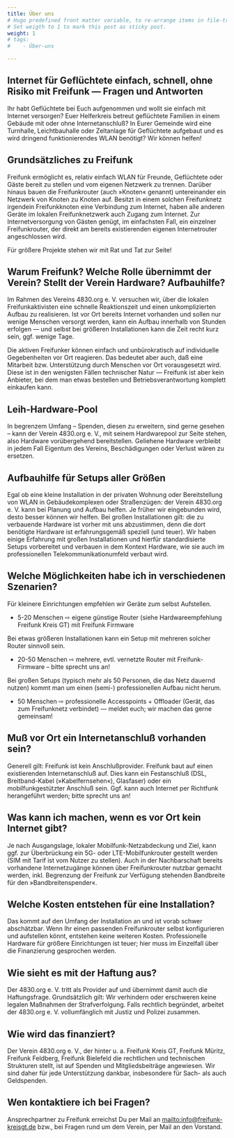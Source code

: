 ```yaml
---
title: Über uns
# Hugo predefined front matter variable, to re-arrange items in file-tree menu.
# Set weigth to 1 to mark this post as sticky post.
weight: 1
# tags:
#    - Über-uns

---
```


## Internet für Geflüchtete einfach, schnell, ohne Risiko mit Freifunk — Fragen und Antworten

Ihr habt Geflüchtete bei Euch aufgenommen und wollt sie einfach mit Internet versorgen? Euer Helferkreis betreut geflüchtete Familien in einem Gebäude mit oder ohne Internetanschluß? In Eurer Gemeinde wird eine Turnhalle, Leichtbauhalle oder Zeltanlage für Geflüchtete aufgebaut und es wird dringend funktionierendes WLAN benötigt? Wir können helfen!

## Grundsätzliches zu Freifunk

Freifunk ermöglicht es, relativ einfach WLAN für Freunde, Geflüchtete oder Gäste bereit zu stellen und vom eigenen Netzwerk zu trennen. Darüber hinaus bauen die Freifunkrouter (auch »Knoten« genannt) untereinander ein Netzwerk von Knoten zu Knoten auf. Besitzt in einem solchen Freifunknetz irgendein Freifunkknoten eine Verbindung zum Internet, haben alle anderen Geräte im lokalen Freifunknetzwerk auch Zugang zum Internet. Zur Internetversorgung von Gästen genügt, im einfachsten Fall, ein einzelner Freifunkrouter, der direkt am bereits existierenden eigenen Internetrouter angeschlossen wird.

Für größere Projekte stehen wir mit Rat und Tat zur Seite!

## Warum Freifunk? Welche Rolle übernimmt der Verein? Stellt der Verein Hardware? Aufbauhilfe?

Im Rahmen des Vereins 4830.org e. V. versuchen wir, über die lokalen Freifunkaktivisten eine schnelle Reaktionszeit und einen unkomplizierten Aufbau zu realisieren. Ist vor Ort bereits Internet vorhanden und sollen nur wenige Menschen versorgt werden, kann ein Aufbau innerhalb von Stunden erfolgen — und selbst bei größeren Installationen kann die Zeit recht kurz sein, ggf. wenige Tage.

Die aktiven Freifunker können einfach und unbürokratisch auf individuelle Gegebenheiten vor Ort reagieren. Das bedeutet aber auch, daß eine Mitarbeit bzw. Unterstützung durch Menschen vor Ort vorausgesetzt wird. Diese ist in den wenigsten Fällen technischer Natur — Freifunk ist aber kein Anbieter, bei dem man etwas bestellen und Betriebsverantwortung komplett einkaufen kann.

## Leih-Hardware-Pool

In begrenzem Umfang – Spenden, diesen zu erweitern, sind gerne gesehen – kann der Verein 4830.org e. V., mit seinem Hardwarepool zur Seite stehen, also Hardware vorübergehend bereitstellen. Geliehene Hardware verbleibt in jedem Fall Eigentum des Vereins, Beschädigungen oder Verlust wären zu ersetzen.

## Aufbauhilfe für Setups aller Größen

Egal ob eine kleine Installation in der privaten Wohnung oder Bereitstellung von WLAN in Gebäudekomplexen oder Straßenzügen: der Verein 4830.org e. V. kann bei Planung und Aufbau helfen. Je früher wir eingebunden wird, desto besser können wir helfen. Bei großen Installationen gilt: die zu verbauende Hardware ist vorher mit uns abzustimmen, denn die dort benötigte Hardware ist erfahrungsgemäß speziell (und teuer). Wir haben einige Erfahrung mit großen Installationen und hierfür standardisierte Setups vorbereitet und verbauen in dem Kontext Hardware, wie sie auch im professionellen Telekommunikationumfeld verbaut wird.

## Welche Möglichkeiten habe ich in verschiedenen Szenarien?

Für kleinere Einrichtungen empfehlen wir Geräte zum selbst Aufstellen.

- 5-20 Menschen ⇨ eigene günstige Router (siehe Hardwareempfehlung Freifunk Kreis GT) mit Freifunk Firmware

Bei etwas größeren Installationen kann ein Setup mit mehreren solcher Router sinnvoll sein.

- 20-50 Menschen ⇨ mehrere, evtl. vernetzte Router mit Freifunk-Firmware – bitte sprecht uns an!

Bei großen Setups (typisch mehr als 50 Personen, die das Netz dauernd nutzen) kommt man um einen (semi-) professionellen Aufbau nicht herum.

- 50 Menschen ⇨ professionelle Accesspoints + Offloader (Gerät, das zum Freifunknetz verbindet) — meldet euch; wir machen das gerne gemeinsam!

## Muß vor Ort ein Internetanschluß vorhanden sein?

Generell gilt: Freifunk ist kein Anschlußprovider. Freifunk baut auf einen existierenden Inter­net­an­schluß auf. Dies kann ein Festanschluß (DSL, Breitband-Kabel (»Kabelfernsehen«), Glasfaser) oder ein mobilfunkgestützter Anschluß sein. Ggf. kann auch Internet per Richtfunk herangeführt werden; bitte sprecht uns an!

## Was kann ich machen, wenn es vor Ort kein Internet gibt?

Je nach Ausgangslage, lokaler Mobilfunk-Netzabdeckung und Ziel, kann ggf. zur Überbrückung ein 5G- oder LTE-Mobilfunkrouter gestellt werden (SIM mit Tarif ist vom Nutzer zu stellen). Auch in der Nachbarschaft bereits vorhandene Internetzugänge können über Freifunkrouter nutzbar gemacht werden, inkl. Begrenzung der Frei­funk zur Ver­fügung stehenden Band­breite für den »Band­brei­ten­spen­der«.

## Welche Kosten entstehen für eine Installation?

Das kommt auf den Umfang der Installation an und ist vorab schwer abschätzbar. Wenn Ihr einen passenden Freifunkrouter selbst konfigurieren und aufstellen könnt, entstehen keine weiteren Kosten. Professionelle Hardware für größere Einrichtungen ist teuer; hier muss im Einzelfall über die Finanzierung gesprochen werden.

## Wie sieht es mit der Haftung aus?

Der 4830.org e. V. tritt als Provider auf und übernimmt damit auch die Haftungsfrage. Grundsätzlich gilt: Wir verhindern oder erschweren keine legalen Maßnahmen der Strafverfolgung. Falls recht­lich begründet, arbeitet der 4830.org e. V. vollumfänglich mit Justiz und Polizei zusammen.

## Wie wird das finanziert?

Der Verein 4830.org e. V., der hinter u. a. Freifunk Kreis GT, Freifunk Müritz, Freifunk Feldberg, Freifunk Bielefeld die rechtlichen und technischen Strukturen stellt, ist auf Spenden und Mitgliedsbeiträge angewiesen. Wir sind daher für jede Unterstützung dankbar, insbesondere für Sach- als auch Geldspenden.

## Wen kontaktiere ich bei Fragen?

Ansprechpartner zu Freifunk erreichst Du per Mail an [mailto:info@freifunk-kreisgt.de](info@freifunk-kreisgt.de) bzw., bei Fragen rund um dem Verein, per Mail an den Vorstand.
